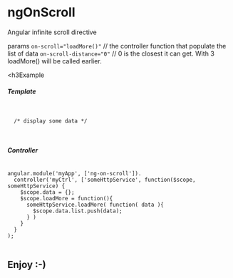 # ngOnScroll
Angular infinite scroll directive

params
<code>on-scroll="loadMore()"</code> // the controller function that populate the list of data
<code>on-scroll-distance="0"</code> // 0 is the closest it can get. With 3 loadMore() will be called earlier.

<h3Example</h3> 

<h5>Template</h5>
<pre>
<code>
<div ng-repeat="model in data.list"  on-scroll="loadMore()" on-scroll-distance="0">
  /* display some data */
</div>
</code>
</pre>
<h5>Controller</h5>
<pre>
<code>
angular.module('myApp', ['ng-on-scroll']).
  controller('myCtrl', ['someHttpService', function($scope, someHttpService) {
    $scope.data = {};
    $scope.loadMore = function(){
      someHttpService.loadMore( function( data ){
        $scope.data.list.push(data);  
      } )
    }
  }
);
</code>
</pre>
<h2>Enjoy :-)</h2>
